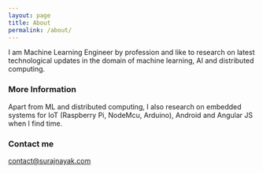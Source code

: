 ```yaml
---
layout: page
title: About
permalink: /about/
---
```


I am Machine Learning Engineer by profession and like to research on latest technological updates in the domain of machine learning, AI and distributed computing.
 

### More Information

Apart from ML and distributed computing, I also research on embedded systems for IoT (Raspberry Pi, NodeMcu, Arduino), Android and Angular JS when I find time.

### Contact me

[contact@surajnayak.com](mailto:contact@surajnayak.com)

